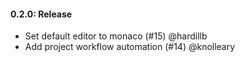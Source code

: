 #### 0.2.0: Release

 - Set default editor to monaco (#15) @hardillb
 - Add project workflow automation (#14) @knolleary